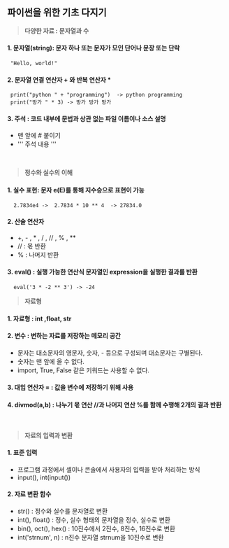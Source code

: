## 파이썬을 위한 기초 다지기

>**다양한 자료 : 문자열과 수**

#### 1. 문자열(string): 문자 하나 또는 문자가 모인 단어나 문장 또는 단락
>
     "Hello, world!"

#### 2. 문자열 연결 연산자 + 와 반복 연산자 *
>
     print("python " + "programming")  -> python programming 
     print("방가 " * 3) -> 방가 방가 방가 

#### 3. 주석 : 코드 내부에 문법과 상관 없는 파일 이름이나 소스 설명 

   - 맨 앞에 # 붙이기
   - ''' 주석 내용 '''
 <br>

>**정수와 실수의 이해**

#### 1. 실수 표현: 문자 e(E)를 통해 지수승으로 표현이 가능
>
      2.7834e4 ->  2.7834 * 10 ** 4  -> 27834.0 

#### 2. 산술 연산자 <br>
- +, - , * , / , // , % , **  
- // : 몫 반환
- % : 나머지 반환
  
#### 3. eval() : 실행 가능한 연산식 문자열인 expression을 실행한 결과를 반환<br>
>
      eval('3 * -2 ** 3') -> -24
 
>**자료형**

#### 1. 자료형 : int ,float, str

#### 2. 변수 : 변하는 자료를 저장하는 메모리 공간
- 문자는 대소문자의 영문자, 숫자, - 등으로 구성되며 대소문자는 구별된다.
- 숫자는 맨 앞에 올 수 없다.
- import, True, False 같은 키워드는 사용할 수 없다.

#### 3. 대입 연산자 = : 값을 변수에 저장하기 위해 사용

#### 4. divmod(a,b) : 나누기 몫 연산 //과 나머지 연산 %를 함께 수행해 2개의 결과 반환
<br>

>**자료의 입력과 변환**

#### 1. 표준 입력
- 프로그램 과정에서 셀이나 콘솔에서 사용자의 입력을 받아 처리하는 방식
- input(), int(input())

#### 2. 자료 변환 함수 
- str() : 정수와 실수를 문자열로 변환
- int(), float() : 정수, 실수 형태의 문자열을 정수, 실수로 변환
- bin(), oct(), hex() : 10진수에서 2진수, 8진수, 16진수로 변환
- int('strnum', n) : n진수 문자열 strnum을 10진수로 변환 

